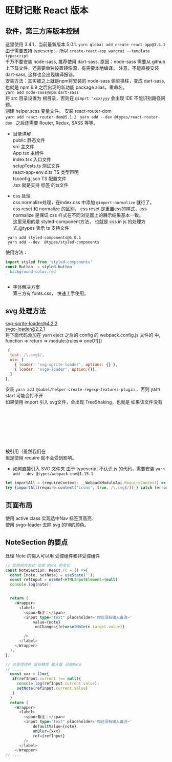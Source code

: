 # 旺财记账 React 版本
## 软件，第三方库版本控制
这里使用 3.4.1，当前最新版本 5.0.1.  `yarn global add create-react-app@3.4.1`   
由于需要支持 typescript，所以  `create-react-app wangcai --template typescript`  
千万不要安装 node-sass, 推荐使用 dart-sass. 原因：node-sass 需要从 github上下载文件，还需要单独设置镜像源，有需要本地编译。
注意，不能直接安装 dart-sass, 这样也会出现编译报错。  
安装方法：其实被之上就是npm将安装的 node-sass 偷梁换柱，变成 dart-sass, 也就是 npm 6.9 之后出现的新功能 package alias，重命名。    
`yarn add node-sass@npm:dart-sass`  
将 src 目录设置为 根目录，否则在 `@imprt 'xxx/yyy` 会出现 IDE 不能识别路径问题。  
创建 helper.scss 变量文件。
安装 react-router-dom  
`yarn add react-router-dom@5.1.2 `
`yarn add --dev @types/react-router-dom `
之后还需要 Router, Redux, SASS 等等。

- 目录详解  
public 静态文件  
src 主文件  
App.tsx 主组件  
index.tsx 入口文件  
setupTests.ts 测试文件  
react-app-env.d.ts TS 类型声明  
tsconfig.json TS 配置文件  
.tsx 就是支持 标签 的ts文件

- css 处理  
css normalize处理，在index.css 中添加 `@import-normalize` 就行了。  
css reset 和 normalize 的区别， css reset 是重置css的样式，css normalize 是保证 css 样式在不同浏览器上的展示结果基本一致。  
这里采用的是 styled-component方法， 也就是 css in js 的处理方式,@types 表示 ts 支持文件  
```shell script
 yarn add styled-components@5.0.1
 yarn add --dev  @types/styled-components       
``` 
使用方法：
```ts
import styled from 'styled-components'
const Button  = styled.button`
  background-color:red
`
```
- 字体解决方案  
第三方有 fonts.css， 快速上手使用。 

## svg 处理方法
svg-sprite-loader@4.2.2   
svgo-loader@2.2.1  
将下面代码添加在 yarn eject 之后的 config 的 webpack.config.js 文件的 中, function => return => module:{rules=> oneOf[]}
```js
 {
  test: /\.svg$/,
  use: [
    { loader: 'svg-sprite-loader', options: {} },
    { loader: 'svgo-loader', option:{}},
  ]
},
```
安装 `yarn add @babel/helper-create-regexp-features-plugin` ，否则 yarn start 可能会打不开  
如果使用 import 引入 svg文件，会出现 TreeShaking，也就是 如果该文件没有被引用（虽然我们在 <svg> 标签中引用了），那么就不会被编译，也就相当于没用。  
但是使用 require 就不会受到影响。  

- 如何直接引入 SVG 文件夹
由于 typescript 不认识 js 的代码，需要安装 `yarn add --dev @types/webpack-env@1.15.1`  
```js
let importAll = (requireContext: __WebpackModuleApi.RequireContext) => requireContext.keys().forEach(requireContext);
try {importAll(require.context('icons', true, /\.svg$/));} catch (error) {console.log(error);}
```

## 页面布局
使用 active class 实现选中Nav 标签页高亮.  
使用 svgo-loader 去除 svg 的fill的颜色。 

## NoteSection 的要点
处理 Note 的输入可以用 受控组件和非受控组件
```ts
// 受控组件方式 监视 Note 的变化
const NoteSection: React.FC = () =>{
  const [note, setNote] = useState('');
  const refInput = useRef<HTMLInputElement>(null)
  console.log(note);


  return (
    <Wrapper>
      <label>
        <span>备注：</span>
        <input type="text" placeholder='你还没有输入备注~'
            value={note}
             onChange={(e)=>setNote(e.target.value)}

        />
      </label>
    </Wrapper>
  );
};

// 非受控组件 鼠标移除 输入框 记录Note
// .....
  const xxx = ()=>{
   if(refInput.current !== null){
     console.log(refInput.current.value);
     setNote(refInput.current.value)
   }
  }
  return (
    <Wrapper>
      <label>
        <span>备注：</span>
        <input type="text" placeholder='你还没有输入备注~'
            defaultValue={note}
            onBlur={xxx}
            ref={refInput}
        />
      </label>
    </Wrapper>
// ....
           
```
